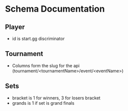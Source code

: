# Schema Documentation

## Player 
- id is start.gg discriminator

## Tournament
- Columns form the slug for the api (tournament/\<tournamentName\>/event/\<eventName\>)

## Sets
- bracket is 1 for winners, 3 for losers bracket
- grands is 1 if set is grand finals